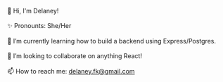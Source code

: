 👋 Hi, I'm Delaney! <br></br>
✨ Pronounts: She/Her <br></br>
🌱 I’m currently learning how to build a backend using Express/Postgres. <br></br>
💜 I’m looking to collaborate on anything React! <br></br>
📫 How to reach me: delaney.fk@gmail.com <br></br>

